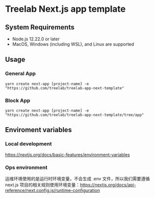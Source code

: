 # Treelab Next.js app template

## System Requirements

- Node.js 12.22.0 or later
- MacOS, Windows (including WSL), and Linux are supported

## Usage

### General App

```
yarn create next-app [project-name] -e "https://github.com/treelab/treelab-app-next-template"
```

### Block App

```
yarn create next-app [project-name] -e "https://github.com/treelab/treelab-app-next-template/tree/app"
```

## Enviroment variables

### Local development

https://nextjs.org/docs/basic-features/environment-variables

### Ops environment

运维环境使用的是运行时环境变量，不会生成 .env 文件，所以我们需要遵循 next.js 项目的相关规则使用环境变量：https://nextjs.org/docs/api-reference/next.config.js/runtime-configuration

